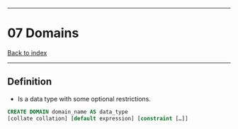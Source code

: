 
---
# 07 Domains

[Back to index](../../index.md)

---
## Definition
- Is a data type with some optional restrictions.

```sql
CREATE DOMAIN domain_name AS data_type
[collate collation] [default expression] [constraint […]]
```